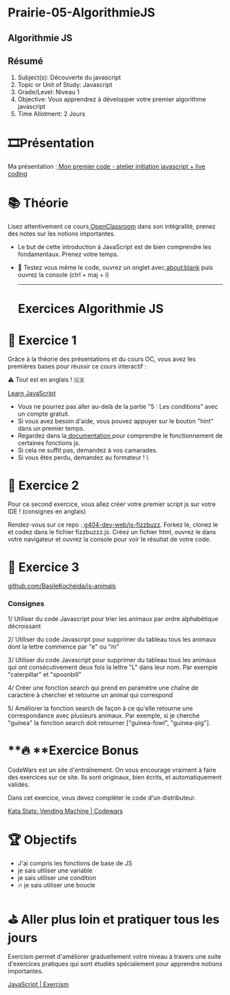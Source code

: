# Prairie-05-AlgorithmieJS

## Algorithmie JS


## Résumé



1. Subject(s): Découverte du javascript 
2. Topic or Unit of Study: Javascript
3. Grade/Level: Niveau 1
4. Objective: Vous apprendrez à développer votre premier algorithme javascript
1. Time Allotment: 2 Jours


# 🎞️Présentation

Ma présentation :[ Mon premier code - atelier initiation javascript](https://docs.google.com/presentation/d/1IpfF8zCN9MXW-eHN2vOdMYaUsFGyfoJ1o_C9BH0x5aU/edit#slide=id.p)<span style="text-decoration:underline;"> + live coding</span>


# 📚 Théorie

Lisez attentivement ce cours[ OpenClassroom](https://openclassrooms.com/en/courses/2984401-apprenez-a-coder-avec-javascript) dans son intégralité, prenez des notes sur les notions importantes.



* Le but de cette introduction à JavaScript est de bien comprendre les fondamentaux. Prenez votre temps.
* 📄 Testez vous même le code, ouvrez un onglet avec[ about:blank](about:blank) puis ouvrez la console (ctrl + maj + i)


  ----------------------------------------------------------------------------------------------------------------------------------------------------------------------------------------------------------------------------------------------------------

  # Exercices Algorithmie JS




# 🔨 Exercice 1 

Grâce à la théorie des présentations et du cours OC, vous avez les premières bases pour réussir ce cours interactif :

⚠️ Tout est en anglais ! 🇬🇧

[Learn JavaScript](https://learnjavascript.online)



* Vous ne pourrez pas aller au-delà de la partie "5 : Les conditions" avec un compte gratuit.
* Si vous avez besoin d'aide, vous pouvez appuyer sur le bouton "hint" dans un premier temps.
* Regardez dans la[ documentation](https://developer.mozilla.org/en-US/docs/Web/javascript)<span style="text-decoration:underline;"> </span>pour comprendre le fonctionnement de certaines fonctions js.
* Si cela ne suffit pas, demandez à vos camarades.
* Si vous êtes perdu, demandez au formateur ! \



# 🔨 Exercice 2

Pour ce second exercice, vous allez créer votre premier script js sur votre IDE ! (consignes en anglais)

Rendez-vous sur ce repo :[ g404-dev-web/js-fizzbuzz](https://github.com/simplonco/js-fizzbuzz). Forkez le, clonez le et codez dans le fichier fizzbuzzz.js. Créez un fichier html, ouvrez le dans votre navigateur et ouvrez la console pour voir le résultat de votre code.


# 🔨 Exercice 3

[github.com/BasileKocheida/js-animals](https://github.com/BasileKocheida/js-animals)


### **Consignes**

1/ Utiliser du code Javascript pour trier les animaux par ordre alphabétique décroissant

2/ Utiliser du code Javascript pour supprimer du tableau tous les animaux dont la lettre commence par "e" ou "m"

3/ Utiliser du code Javascript pour supprimer du tableau tous les animaux qui ont consécutivement deux fois la lettre "L" dans leur nom. Par exemple "caterpillar" et "spoonbill"

4/ Créer une fonction search qui prend en paramètre une chaîne de caractère à chercher et retourne un animal qui correspond

5/ Améliorer la fonction search de façon à ce qu'elle retourne une correspondance avec plusieurs animaux. Par exemple, si je cherche "guinea" la fonction search doit retourner ["guinea-fowl", "guinea-pig"].


# **🔥 **Exercice Bonus

CodeWars est un site d'entraînement. On vous encourage vraiment à faire des exercices sur ce site. Ils sont originaux, bien écrits, et automatiquement validés.

Dans cet exercice, vous devez compléter le code d'un distributeur.

[Kata Stats: Vending Machine | Codewars](https://www.codewars.com/kata/586e6d4cb98de09e3800014f/javascript)


# 🏆 Objectifs



* J'ai compris les fonctions de base de JS
* je sais utiliser une variable
* je sais utiliser une condition
* 🔥 je sais utiliser une boucle


# ⛳ Aller plus loin et pratiquer tous les jours

Exercism permet d'améliorer graduellement votre niveau à travers une suite d'exercices pratiques qui sont étudiés spécialement pour apprendre notions importantes.

[JavaScript | Exercism](https://exercism.org/tracks/javascript)
